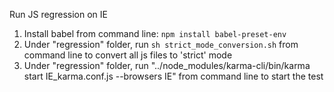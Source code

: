 Run JS regression on IE

1. Install babel from command line: `npm install babel-preset-env`
2. Under "regression" folder, run `sh strict_mode_conversion.sh` from command line to convert all js files to 'strict' mode
3. Under "regression" folder, run "../node_modules/karma-cli/bin/karma start IE_karma.conf.js --browsers IE" from command line to start the test